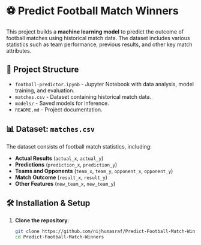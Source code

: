 # ⚽ Predict Football Match Winners

This project builds a **machine learning model** to predict the outcome of football matches using historical match data. The dataset includes various statistics such as team performance, previous results, and other key match attributes.

## 📂 Project Structure
- `football-predictor.ipynb` - Jupyter Notebook with data analysis, model training, and evaluation.
- `matches.csv` - Dataset containing historical match data.
- `models/` - Saved models for inference.
- `README.md` - Project documentation.

## 📊 Dataset: `matches.csv`
The dataset consists of football match statistics, including:
- **Actual Results** (`actual_x`, `actual_y`)
- **Predictions** (`prediction_x`, `prediction_y`)
- **Teams and Opponents** (`team_x`, `team_y`, `opponent_x`, `opponent_y`)
- **Match Outcome** (`result_x`, `result_y`)
- **Other Features** (`new_team_x`, `new_team_y`)

## 🛠️ Installation & Setup
1. **Clone the repository**:
   ```sh
   git clone https://github.com/nijhumasraf/Predict-Football-Match-Winners.git
   cd Predict-Football-Match-Winners
